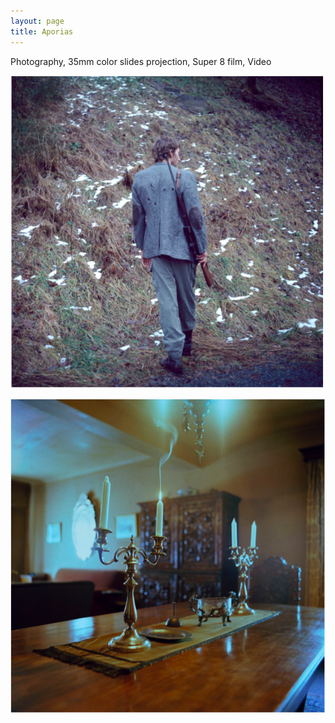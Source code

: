 ```yaml
---
layout: page
title: Aporias
---
```


Photography, 35mm color slides projection, Super 8 film, Video

![Aporias 1](/public/aporias_1.png)

![Aporias 2](/public/aporias_2.png)
